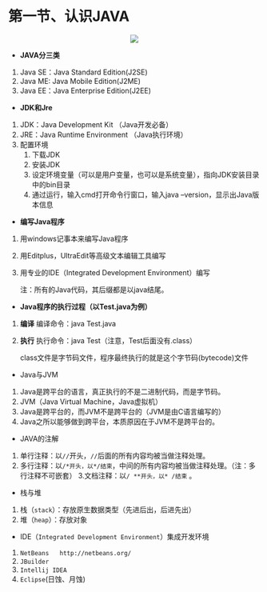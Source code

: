 # 第一节、认识JAVA

<div align="center"><img src="https://github.com/sunnyandgood/JAVAStudyNotes/blob/master/img/JAVA%E5%B1%82%E6%AC%A1%E5%9B%BE.png"/></div>

* **JAVA分三类**
 1. Java SE：Java Standard Edition(J2SE)
 2. Java ME: Java Mobile Edition(J2ME)
 3. Java EE：Java Enterprise Edition(J2EE)
 
* **JDK和Jre**
 1. JDK：Java Development Kit （Java开发必备）
 2. JRE：Java Runtime Environment （Java执行环境）
 3. 配置环境
    1.	下载JDK
    2.	安装JDK
    3.	设定环境变量（可以是用户变量，也可以是系统变量），指向JDK安装目录中的bin目录
    4.	通过运行，输入cmd打开命令行窗口，输入java –version，显示出Java版本信息
* **编写Java程序**
 1. 用windows记事本来编写Java程序
 2. 用Editplus，UltraEdit等高级文本编辑工具编写
 3. 用专业的IDE（Integrated Development Environment）编写

    注：所有的Java代码，其后缀都是以java结尾。
* **Java程序的执行过程（以Test.java为例）**
 1. **编译** 编译命令：java Test.java
 2. **执行** 执行命令：java Test（注意，Test后面没有.class）
 
     class文件是字节码文件，程序最终执行的就是这个字节码(bytecode)文件
* Java与JVM
 1. Java是跨平台的语言，真正执行的不是二进制代码，而是字节码。
 2. JVM（Java Virtual Machine，Java虚拟机）
 3. Java是跨平台的，而JVM不是跨平台的（JVM是由C语言编写的）
 4. Java之所以能够做到跨平台，本质原因在于JVM不是跨平台的。
* JAVA的注解
 1. 单行注释：以`//`开头，`//`后面的所有内容均被当做注释处理。
 2. 多行注释：以`/*开头，以*/结束`，中间的所有内容均被当做注释处理。（注：多行注释不可嵌套）
 3.文档注释：以`/ **开头，以* /结束` 。
* 栈与堆
 1. 栈（`stack`）：存放原生数据类型（先进后出，后进先出）
 2. 堆（`heap`）：存放对象
 * IDE（`Integrated Development Environment`）集成开发环境
 1. `NetBeans   http://netbeans.org/`
 2. `JBuilder`
 3. `Intellij IDEA`
 4. `Eclipse`(日蚀、月蚀)
